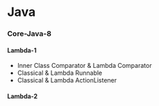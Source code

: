 # Java

### Core-Java-8

#### Lambda-1
+ Inner Class Comparator & Lambda Comparator
+ Classical & Lambda Runnable
+ Classical & Lambda ActionListener 

#### Lambda-2
